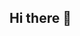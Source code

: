 ## Hi there 👋

<!--
**IlyaKo4atkov/IlyaKo4atkov** is a ✨ _special_ ✨ repository because its `README.md` (this file) appears on your GitHub profile.

Here are some ideas to get you started:

- 🔭 I’m currently working on the Python programming language, the use of neural networks and machine learning
- 🌱 I’m currently learning training at The Founder's Academy of Neural Networks
- 📫 How to reach me: VK: https://vk.com/int04
TG: @ilyapolzovatel
- about me: Hardworking, punctual, I like to learn new things
